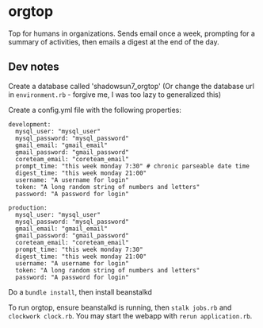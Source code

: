 orgtop
======
Top for humans in organizations. Sends email once a week, prompting for a summary of activities, then emails a digest at the end of the day.

Dev notes
---------
Create a database called 'shadowsun7_orgtop' (Or change the database url in
`environment.rb` - forgive me, I was too lazy to generalized this)

Create a config.yml file with the following properties:

```
development:
  mysql_user: "mysql_user"
  mysql_password: "mysql_password"  
  gmail_email: "gmail_email"
  gmail_password: "gmail_password"
  coreteam_email: "coreteam_email"
  prompt_time: "this week monday 7:30" # chronic parseable date time
  digest_time: "this week monday 21:00" 
  username: "A username for login"
  token: "A long random string of numbers and letters"
  password: "A password for login"

production:
  mysql_user: "mysql_user"
  mysql_password: "mysql_password"  
  gmail_email: "gmail_email"
  gmail_password: "gmail_password"
  coreteam_email: "coreteam_email"
  prompt_time: "this week monday 7:30"
  digest_time: "this week monday 21:00" 
  username: "A username for login"
  token: "A long random string of numbers and letters"
  password: "A password for login"
```

Do a `bundle install`, then install beanstalkd

To run orgtop, ensure beanstalkd is running, then `stalk jobs.rb` and `clockwork clock.rb`. You may start the webapp with `rerun application.rb`.
